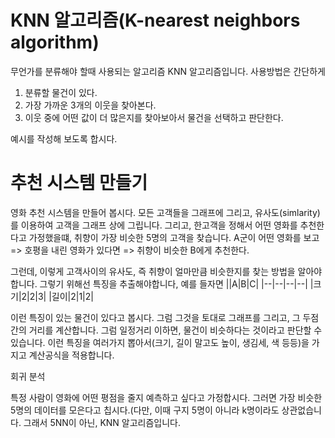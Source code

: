 # KNN 알고리즘(K-nearest neighbors algorithm)

무언가를 분류해야 할때 사용되는 알고리즘 KNN 알고리즘입니다.
사용방법은 간단하게
1. 분류할 물건이 있다.
2. 가장 가까운 3개의 이웃을 찾아본다.
3. 이웃 중에 어떤 값이 더 많은지를 찾아보아서 물건을 선택하고 판단한다.

예시를 작성해 보도록 합시다.

# 추천 시스템 만들기

영화 추천 시스템을 만들어 봅시다.
모든 고객들을 그래프에 그리고, 유사도(simlarity)를 이용하여 고객을 그래프 상에 그립니다.
그리고, 한고객을 정해서 어떤 영화를 추천한다고 가정했을떄, 취향이 가장 비슷한 5명의 고객을 찾습니다.
A군이 어떤 영화를 보고 => 호평을 내린 영화가 있다면 => 취향이 비슷한 B에게 추천한다.

그런데, 이렇게 고객사이의 유사도, 즉 취향이 얼마만큼 비슷한지를 찾는 방법을 알아야 합니다.
그렇기 위해선 특징을 추출해야합니다, 예를 들자면
||A|B|C|
|--|--|--|--|
|크기|2|2|3|
|길이|2|1|2|

이런 특징이 있는 물건이 있다고 봅시다. 그럼 그것을 토대로 그래프를 그리고, 그 두점간의 거리를 계산합니다. 그럼 일정거리 이하면, 물건이 비슷하다는 것이라고 판단할 수 있습니다.
이런 특징을 여러가지 뽑아서(크기, 길이 말고도 높이, 생김세, 색 등등)을 가지고 계산공식을 적용합니다.

회귀 분석

특정 사람이 영화에 어떤 평점을 줄지 예측하고 싶다고 가정합시다. 그러면 가장 비슷한 5명의 데이터를 모은다고 칩시다.(다만, 이때 구지 5명이 아니라 k명이라도 상관없습니다. 그래서 5NN이 아닌, KNN 알고리즘입니다.
